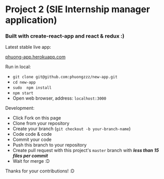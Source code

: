# Project 2 (SIE Internship manager application)
### Built with create-react-app and react & redux :)

Latest stable live app:


[phuong-app.herokuapp.com](phuong-app.herokuapp.com)

Run in local:

 * ```git clone git@github.com:phuongzzz/new-app.git```
 * ```cd new-app```
 * ```sudo  npm install```
 * ```npm start```
 * Open web browser, address: ```localhost:3000```

Development:

* Click Fork on this page
* Clone from your repository
* Create your branch (```git checkout -b your-branch-name```)
* Code code & code
* Commit your code
* Push this branch to your repository
* Create pull request with this project's ```master``` branch with ***less than 15 files per commit***
* Wait for merge :D

Thanks for your contributions! :D